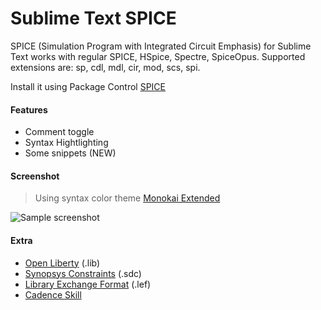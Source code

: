# Sublime Text SPICE

SPICE (Simulation Program with Integrated Circuit Emphasis) for Sublime Text works with regular SPICE, HSpice, Spectre, SpiceOpus. Supported extensions are: sp, cdl, mdl, cir, mod, scs, spi.

Install it using Package Control [SPICE](https://sublime.wbond.net/packages/Spice)

#### Features
 - Comment toggle
 - Syntax Hightlighting
 - Some snippets (NEW)

#### Screenshot 
> Using syntax color theme [Monokai Extended](https://github.com/jonschlinkert/sublime-monokai-extended)

![Sample screenshot](https://github.com/leoheck/sublime-spice/blob/master/misc/sample.png?raw=true "Optional Title")



#### Extra
 - [Open Liberty](https://github.com/mtmoreira/sublime-liberty) (.lib)
 - [Synopsys Constraints](https://github.com/leoheck/sublime-synopsys-constraints) (.sdc)
 - [Library Exchange Format](https://sublime.wbond.net/package) (.lef)
 - [Cadence Skill](https://github.com/noisyass2/SublimeCadenceSkill)
